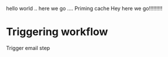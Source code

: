 hello world ..
here we go ....
Priming cache
Hey here we go!!!!!!!!!
# Triggering workflow
Trigger email step
